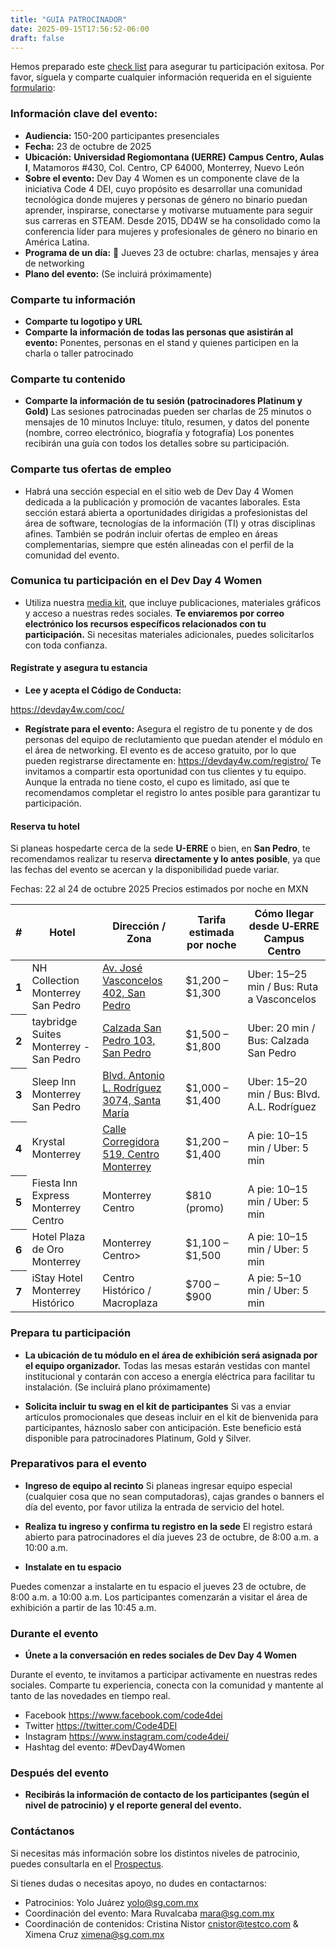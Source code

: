```yaml
---
title: "GUIA PATROCINADOR"
date: 2025-09-15T17:56:52-06:00
draft: false
---
```


Hemos preparado este [check list](https://docs.google.com/document/d/1xU8LtpScikrVrZUqzZcm53UN4V6AnzsgSvxn45pzC-8/edit?usp=sharing) para asegurar tu participación exitosa. Por favor, síguela y comparte cualquier información requerida en el siguiente [formulario](https://forms.gle/fsZY455cCrFnQqHd7):

### Información clave del evento:

* **Audiencia:** 150-200 participantes presenciales
* **Fecha:** 23 de octubre de 2025
* **Ubicación:** **Universidad Regiomontana (UERRE) Campus Centro, Aulas I**, Matamoros #430, Col. Centro, CP 64000, Monterrey, Nuevo León
* **Sobre el evento:** Dev Day 4 Women es un componente clave de la iniciativa Code 4 DEI, cuyo propósito es desarrollar una comunidad tecnológica donde mujeres y personas de género no binario puedan aprender, inspirarse, conectarse y motivarse mutuamente para seguir sus carreras en STEAM.  Desde 2015, DD4W se ha consolidado como la conferencia líder para mujeres y profesionales de género no binario en América Latina.
* **Programa de un día:**
 📅 Jueves 23 de octubre: charlas, mensajes y área de networking
* **Plano del evento:**
 (Se incluirá próximamente)

### Comparte tu información

* **Comparte tu logotipo y URL**
* **Comparte la información de todas las personas que asistirán al evento:** Ponentes, personas en el stand y quienes participen en la charla o taller patrocinado

### Comparte tu contenido

* **Comparte la información de tu sesión (patrocinadores Platinum y Gold)**
Las sesiones patrocinadas pueden ser charlas de 25 minutos o mensajes de 10 minutos
Incluye: título, resumen, y datos del ponente (nombre, correo electrónico, biografía y fotografía) Los ponentes recibirán una guía con todos los detalles sobre su participación.


### Comparte tus ofertas de empleo

* Habrá una sección especial en el sitio web de Dev Day 4 Women dedicada a la publicación y promoción de vacantes laborales. Esta sección estará abierta a oportunidades dirigidas a profesionistas del área de software, tecnologías de la información (TI) y otras disciplinas afines. También se podrán incluir ofertas de empleo en áreas complementarias, siempre que estén alineadas con el perfil de la comunidad del evento.

### Comunica tu participación en el Dev Day 4 Women

* Utiliza nuestra [media kit](https://devday4w.com/media-kit/), que incluye publicaciones, materiales gráficos y acceso a nuestras redes sociales. **Te enviaremos por correo electrónico los recursos específicos relacionados con tu participación.** Si necesitas materiales adicionales, puedes solicitarlos con toda confianza.

#### Regístrate y asegura tu estancia

* **Lee y acepta el Código de Conducta:**

https://devday4w.com/coc/

* **Regístrate para el evento:**
Asegura el registro de tu ponente y de dos personas del equipo de reclutamiento que puedan atender el módulo en el área de networking.
El evento es de acceso gratuito, por lo que pueden registrarse directamente en: https://devday4w.com/registro/
Te invitamos a compartir esta oportunidad con tus clientes y tu equipo. Aunque la entrada no tiene costo, el cupo es limitado, así que te recomendamos completar el registro lo antes posible para garantizar tu participación.

#### Reserva tu hotel

Si planeas hospedarte cerca de la sede **U-ERRE** o bien, en **San Pedro**, te recomendamos realizar tu reserva **directamente y lo antes posible**, ya que las fechas del evento se acercan y la disponibilidad puede variar.

Fechas: 22 al 24 de octubre 2025
Precios estimados por noche en MXN

<div class="table-responsive">
<table class="table">
  <thead class="table-dark">
    <tr>
      <th scope="col">#</th>
      <th scope="col">Hotel</th>
      <th scope="col">Dirección / Zona</th>
      <th scope="col">Tarifa estimada por noche</th>
      <th scope="col">Cómo llegar desde U‑ERRE Campus Centro</th>
    </tr>
  </thead>
  <tbody>
    <tr>
      <th scope="row">1</th>
      <td>NH Collection Monterrey San Pedro</td>
      <td><a href="https://www.google.com/maps/search/Av.+Jos%C3%A9+Vasconcelos+402,+San+Pedro?entry=gmail&source=g" target="_blank">Av. José Vasconcelos 402, San Pedro</a></td>
      <td>$1,200 – $1,300</td>
      <td>Uber: 15–25 min / Bus: Ruta a Vasconcelos</td>
    </tr>
    <tr>
      <th scope="row">2</th>
      <td>taybridge Suites Monterrey - San Pedro</td>
      <td><a href="https://www.google.com/maps/search/Monterrey+-+San+Pedro+Calzada+San+Pedro+103?entry=gmail&source=g" target="_blank">Calzada San Pedro 103, San Pedro</a></td>
      <td>$1,500 – $1,800</td>
      <td>Uber: 20 min / Bus: Calzada San Pedro</td>
    </tr>
    <tr>
      <th scope="row">3</th>
      <td>Sleep Inn Monterrey San Pedro</td>
      <td><a href="https://www.google.com/maps/search/Blvd.+Antonio+L.+Rodr%C3%ADguez+3074?entry=gmail&source=g" target="_blank">Blvd. Antonio L. Rodríguez 3074, Santa María</a></td>
      <td>$1,000 – $1,400</td>
      <td>Uber: 15–20 min / Bus: Blvd. A.L. Rodríguez</td>
    </tr>
    <tr>
      <th scope="row">4</th>
      <td>Krystal Monterrey</td>
      <td><a href="https://www.google.com/maps/search/Calle+Corregidora+519,+Centro+Monterrey?entry=gmail&source=g" target="_blank">Calle Corregidora 519, Centro Monterrey</a></td>
      <td>$1,200 – $1,400</td>
      <td>A pie: 10–15 min / Uber: 5 min</td>
    </tr>
    <tr>
      <th scope="row">5</th>
      <td>Fiesta Inn Express Monterrey Centro</td>
      <td>Monterrey Centro</td>
      <td>$810 (promo)</td>
      <td>A pie: 10–15 min / Uber: 5 min</td>
    </tr>
    <tr>
      <th scope="row">6</th>
      <td>Hotel Plaza de Oro Monterrey</td>
      <td>Monterrey Centro></td>
      <td>$1,100 – $1,500</td>
      <td>A pie: 10–15 min / Uber: 5 min</td>
    </tr>
    <tr>
      <th scope="row">7</th>
      <td>iStay Hotel Monterrey Histórico</td>
      <td>Centro Histórico / Macroplaza</td>
      <td>$700 – $900</td>
      <td>A pie: 5–10 min / Uber: 5 min</td>
    </tr>
  </tbody>
</table>
</div>


### Prepara tu participación

* **La ubicación de tu módulo en el área de exhibición será asignada por el equipo organizador.** Todas las mesas estarán vestidas con mantel institucional y contarán con acceso a energía eléctrica para facilitar tu instalación.
 (Se incluirá plano próximamente)

* **Solicita incluir tu swag en el kit de participantes**
Si vas a enviar artículos promocionales que deseas incluir en el kit de bienvenida para participantes, háznoslo saber con anticipación.
Este beneficio está disponible para patrocinadores Platinum, Gold y Silver.

### Preparativos para el evento

* **Ingreso de equipo al recinto**
Si planeas ingresar equipo especial (cualquier cosa que no sean computadoras), cajas grandes o banners el día del evento, por favor utiliza la entrada de servicio del hotel.

* **Realiza tu ingreso y confirma tu registro en la sede**
El registro estará abierto para patrocinadores el día jueves 23 de octubre, de 8:00 a.m. a 10:00 a.m.

* **Instalate en tu espacio**

Puedes comenzar a instalarte en tu espacio el jueves 23 de octubre, de 8:00 a.m. a 10:00 a.m.
Los participantes comenzarán a visitar el área de exhibición a partir de las 10:45 a.m.

### Durante el evento

* **Únete a la conversación en redes sociales de Dev Day 4 Women**

Durante el evento, te invitamos a participar activamente en nuestras redes sociales. Comparte tu experiencia, conecta con la comunidad y mantente al tanto de las novedades en tiempo real.

  - Facebook https://www.facebook.com/code4dei
  - Twitter https://twitter.com/Code4DEI
  - Instagram https://www.instagram.com/code4dei/
  - Hashtag del evento: #DevDay4Women


### Después del evento
* **Recibirás la información de contacto de los participantes (según el nivel de patrocinio) y el reporte general del evento.**

### Contáctanos

Si necesitas más información sobre los distintos niveles de patrocinio, puedes consultarla en el [Prospectus](https://devday4w.com/files/dev_day_4_women_monterrey_prospectus_2025.pdf).

Si tienes dudas o necesitas apoyo, no dudes en contactarnos:

* Patrocinios: Yolo Juárez  yolo@sg.com.mx
* Coordinación del evento:  Mara Ruvalcaba mara@sg.com.mx
* Coordinación de contenidos: Cristina Nistor  cnistor@testco.com & Ximena Cruz  ximena@sg.com.mx